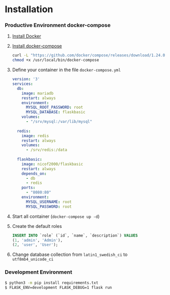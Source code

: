 # Installation

### Productive Environment docker-compose

1. [Install Docker](https://docs.docker.com/install/)

2. [Install docker-compose](https://docs.docker.com/compose/install/)
    ```bash
    curl -L "https://github.com/docker/compose/releases/download/1.24.0/docker-compose-$(uname -s)-$(uname -m)" -o /usr/local/bin/docker-compose
    chmod +x /usr/local/bin/docker-compose
    ```

3. Define your container in the file `docker-compose.yml`
    ```yml
    version: '3'
    services:
      db:
        image: mariadb
        restart: always
        environment:
          MYSQL_ROOT_PASSWORD: root
          MYSQL_DATABASE: flaskbasic
        volumes:
          - "/srv/mysql:/var/lib/mysql"
          
      redis:
        image: redis
        restart: always
        volumes:
          - /srv/redis:/data
          
      flaskbasic:
        image: nicof2000/flaskbasic
        restart: always
        depends_on:
          - db
          - redis
        ports:
          - "8080:80"
        environment:
          MYSQL_USERNAME: root
          MYSQL_PASSWORD: root
    ```
   
4. Start all container (`docker-compose up -d`)

5. Create the default roles
    ```sql
    INSERT INTO `role` (`id`, `name`, `description`) VALUES
    (1, 'admin', 'Admin'),
    (2, 'user', 'User');
    ```

6. Change database collection from `latin1_swedish_ci` to `utf8mb4_unicode_ci`

### Development Environment

```bash
$ python3 -m pip install requirements.txt
$ FLASK_ENV=development FLASK_DEBUG=1 flask run
```